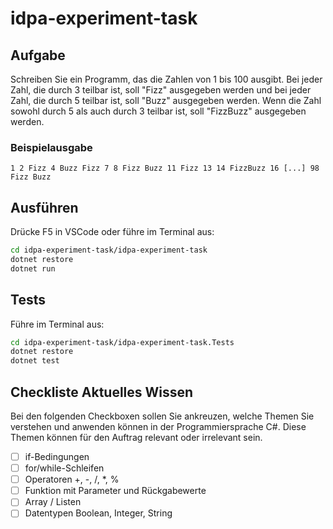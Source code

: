 # idpa-experiment-task

## Aufgabe

Schreiben Sie ein Programm, das die Zahlen von 1 bis 100 ausgibt. Bei jeder Zahl, die durch 3 teilbar ist, soll "Fizz" ausgegeben werden und bei jeder Zahl, die durch 5 teilbar ist, soll "Buzz" ausgegeben werden. Wenn die Zahl sowohl durch 5 als auch durch 3 teilbar ist, soll "FizzBuzz" ausgegeben werden.

### Beispielausgabe

```
1 2 Fizz 4 Buzz Fizz 7 8 Fizz Buzz 11 Fizz 13 14 FizzBuzz 16 [...] 98 Fizz Buzz
```

## Ausführen

Drücke F5 in VSCode oder führe im Terminal aus:

```bash
cd idpa-experiment-task/idpa-experiment-task
dotnet restore
dotnet run
```

## Tests

Führe im Terminal aus:

```bash
cd idpa-experiment-task/idpa-experiment-task.Tests
dotnet restore
dotnet test
```


## Checkliste Aktuelles Wissen

Bei den folgenden Checkboxen sollen Sie ankreuzen, welche Themen Sie verstehen und anwenden können in der Programmiersprache C#. Diese Themen können für den Auftrag relevant oder irrelevant sein.

- [ ] if-Bedingungen
- [ ] for/while-Schleifen
- [ ] Operatoren +, -, /, *, %
- [ ] Funktion mit Parameter und Rückgabewerte
- [ ] Array / Listen
- [ ] Datentypen Boolean, Integer, String 
